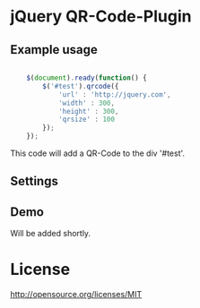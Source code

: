 jQuery QR-Code-Plugin
=====================

## Example usage

```js

	$(document).ready(function() {
		$('#test').qrcode({
			'url' : 'http://jquery.com',
			'width' : 300,
			'height' : 300,
			'qrsize' : 100
		});
	});

```

This code will add a QR-Code to the div '#test'.

## Settings


## Demo

Will be added shortly.

License
=======

http://opensource.org/licenses/MIT
